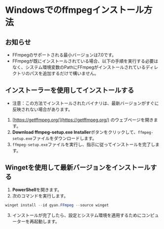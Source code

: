 # Windowsでのffmpegインストール方法

## お知らせ

* FFmpegのサポートされる最小バージョンは7.0です。
* FFmpegが既にインストールされている場合、以下の手順を実行する必要はなく、システム環境変数のPathにFFmpegがインストールされているディレクトリのパスを追加するだけで構いません。

## インストーラーを使用してインストールする

* 注意：この方法でインストールされたバイナリは、最新バージョンがすぐに反映されない場合があります。

1. [https://getffmpeg.org/](https://getffmpeg.org/) のウェブページを開きます。
2. **Download ffmpeg-setup.exe Installer**ボタンをクリックして、`ffmpeg-setup.exe`ファイルをダウンロードします。
3. `ffmpeg-setup.exe`ファイルを実行し、指示に従ってインストールを完了します。

## Wingetを使用して最新バージョンをインストールする

1. **PowerShell**を開きます。
2. 次のコマンドを実行します。

```powershell
winget install --id gyan.FFmpeg --source winget
```

3. インストールが完了したら、設定とシステム環境を適用するためにコンピューターを再起動します。
